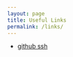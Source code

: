```yaml
---
layout: page
title: Useful Links
permalink: /links/
---
```


- [github ssh](https://gitprotect.io/blog/how-to-clone-using-ssh-in-git/)